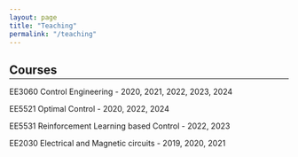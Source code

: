 ```yaml
---
layout: page
title: "Teaching"
permalink: "/teaching"
---
```


## Courses
<hr style="margin-top: -1em; margin-bottom: 1em;">

EE3060 Control Engineering - 2020, 2021, 2022, 2023, 2024

EE5521 Optimal Control - 2020, 2022, 2024

EE5531 Reinforcement Learning based Control - 2022, 2023

EE2030 Electrical and Magnetic circuits - 2019, 2020, 2021

